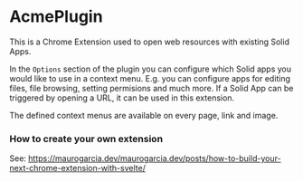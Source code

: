 # AcmePlugin

This is a Chrome Extension used to open web resources with
existing Solid Apps.

In the `Options` section of the plugin you can configure
which Solid apps you would like to use in a context menu.
E.g. you can configure apps for editing files, file browsing,
setting permisions and much more. If a Solid App can be
triggered by opening a URL, it can be used in this extension.

The defined context menus are available on every page, link
and image.

### How to create your own extension

See: https://maurogarcia.dev/maurogarcia.dev/posts/how-to-build-your-next-chrome-extension-with-svelte/